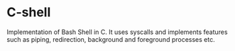 # C-shell
Implementation of Bash Shell in C. It  uses syscalls and implements features such as piping, redirection, background and foreground processes etc.
